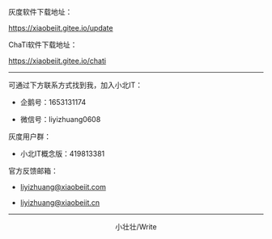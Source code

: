 灰度软件下载地址：

https://xiaobeiit.gitee.io/update

ChaTi软件下载地址：

https://xiaobeiit.gitee.io/chati

---

可通过下方联系方式找到我，加入小北IT：

- 企鹅号：1653131174

- 微信号：liyizhuang0608

灰度用户群：

- 小北IT概念版：419813381

官方反馈邮箱：

- liyizhuang@xiaobeiit.com

- liyizhuang@xiaobeiit.cn

---

<p align="center">小壮壮/Write</p>
